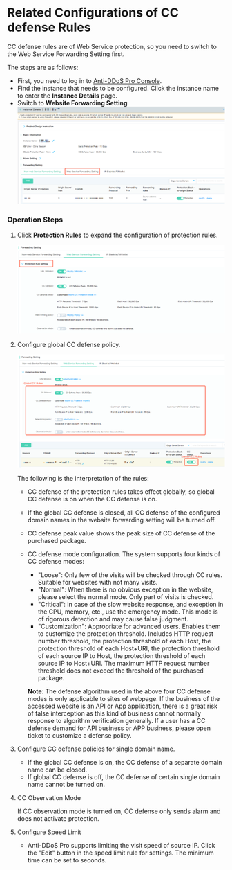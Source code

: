 # Related Configurations of CC defense Rules
CC defense rules are of Web Service protection, so you need to switch to the Web Service Forwarding Setting first.

The steps are as follows:

- First, you need to log in to [Anti-DDoS Pro Console](https://ip-anti-console.jdcloud.com/instancelist).
- Find the instance that needs to be configured. Click the instance name to enter the **Instance Details** page.
- Switch to **Website Forwarding Setting**
    ![Website Forwarding Rules](../../../../../image/Advanced%20Anti-DDoS/web-rule%2002.png)

### Operation Steps

1. Click **Protection Rules** to expand the configuration of protection rules.

    ![Website Forwarding Rules](../../../../../image/Advanced%20Anti-DDoS/web-rule%2004.png)

2. Configure global CC defense policy.

    ![Website Forwarding Rules](../../../../../image/Advanced%20Anti-DDoS/CC%20rules%2001.png)

    The following is the interpretation of the rules:
    
    - CC defense of the protection rules takes effect globally, so global CC defense is on when the CC defense is on.
    - If the global CC defense is closed, all CC defense of the configured domain names in the website forwarding setting will be turned off.
    - CC defense peak value shows the peak size of CC defense of the purchased package.
    - CC defense mode configuration. The system supports four kinds of CC defense modes: </BR>
    
         - "Loose": Only few of the visits will be checked through CC rules. Suitable for websites with not many visits.
         - "Normal": When there is no obvious exception in the website, please select the normal mode. Only part of visits is checked.
         - "Critical": In case of the slow website response, and exception in the CPU, memory, etc., use the emergency mode. This mode is of rigorous detection and may cause false judgment.
         - "Customization": Appropriate for advanced users. Enables them to customize the protection threshold. Includes HTTP request number threshold, the protection threshold of each Host, the protection threshold of each Host+URI, the protection threshold of each source IP to Host, the protection threshold of each source IP to Host+URI. The maximum HTTP request number threshold does not exceed the threshold of the purchased package.
         
         **Note**: The defense algorithm used in the above four CC defense modes is only applicable to sites of webpage. If the business of the accessed website is an API or App application, there is a great risk of false interception as this kind of business cannot normally response to algorithm verification generally. If a user has a CC defense demand for API business or APP business, please open ticket to customize a defense policy.

3. Configure CC defense policies for single domain name.

    * If the global CC defense is on, the CC defense of a separate domain name can be closed.
    * If global CC defense is off, the CC defense of certain single domain name cannot be turned on.

4. CC Observation Mode

    If CC observation mode is turned on, CC defense only sends alarm and does not activate protection.

5. Configure Speed Limit

    * Anti-DDoS Pro supports limiting the visit speed of source IP. Click the "Edit" button in the speed limit rule for settings. The minimum time can be set to seconds.
 
